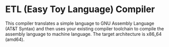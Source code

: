 # ETL (Easy Toy Language) Compiler

This compiler translates a simple language to GNU Assembly Language (AT&T Syntax) and then uses your existing compiler toolchain
to compile the assembly language to machine language. The target architecture is x86_64 (amd64).


